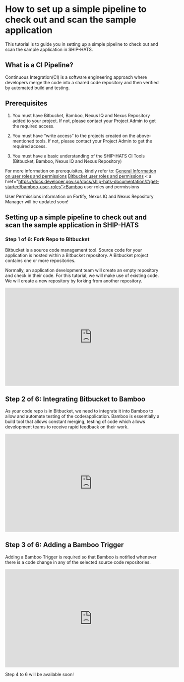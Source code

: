 # How to set up a simple pipeline to check out and scan the sample application
This tutorial is to guide you in setting up a simple pipeline to check out and scan the sample application in SHIP-HATS.

## What is a CI Pipeline?
Continuous Integration(CI) is a software engineering approach where developers merge the code into a shared code repository and then verified by automated build and testing.

## Prerequisites
1. You must have Bitbucket, Bamboo, Nexus IQ and Nexus Repository added to your project.  If not, please contact your Project Admin to get the required access.

2. You must have “write access” to the projects created on the above-mentioned tools. If not, please contact your Project Admin to get the required access.

3. You must have a basic understanding of the SHIP-HATS CI Tools (Bitbucket, Bamboo, Nexus IQ and Nexus Repository)

For more information on prerequisites, kindly refer to:
<a href="https://docs.developer.gov.sg/docs/ship-hats-documentation/#/user-roles-permissions">General Information on user roles and permissions</a>
<a href="https://docs.developer.gov.sg/docs/ship-hats-documentation/#/get-started/bitbucket-user-role">Bitbucket user roles and permissions</a>
< a href="https://docs.developer.gov.sg/docs/ship-hats-documentation/#/get-started/bamboo-user-roles">Bamboo user roles and permissions</a>

User Permissions information on Fortify, Nexus IQ and Nexus Repository Manager will be updated soon!

## Setting up a simple pipeline to check out and scan the sample application in SHIP-HATS

### Step 1 of 6: Fork Repo to Bitbucket
Bitbucket is a source code management tool. Source code for your application is hosted within a Bitbucket repository. A Bitbucket project contains one or more repositories.  

Normally, an application development team will create an empty repository and check in their code. For this tutorial, we will make use of existing code. We will create a new repository by forking from another repository. 

<iframe width="560" height="315" src="https://www.youtube.com/embed/y0znQiheC4Q" title="YouTube video player" frameborder="0" allow="accelerometer; autoplay; clipboard-write; encrypted-media; gyroscope; picture-in-picture" allowfullscreen></iframe>


## Step 2 of 6: Integrating Bitbucket to Bamboo
As your code repo is in Bitbucket, we need to integrate it into Bamboo to allow and automate testing of the code/application. Bamboo is essentially a build tool that allows constant merging, testing of code  which allows  development teams to receive rapid feedback on their work.

<iframe width="560" height="315" src="https://www.youtube.com/embed/8ky79S2YfRg" title="YouTube video player" frameborder="0" allow="accelerometer; autoplay; clipboard-write; encrypted-media; gyroscope; picture-in-picture" allowfullscreen></iframe>

## Step 3 of 6: Adding a Bamboo Trigger
Adding a Bamboo Trigger is required so that Bamboo is notified whenever there is a code change in any of the selected source code repositories. 

<iframe width="560" height="315" src="https://www.youtube.com/embed/LyBSH4T4Lc4" title="YouTube video player" frameborder="0" allow="accelerometer; autoplay; clipboard-write; encrypted-media; gyroscope; picture-in-picture" allowfullscreen></iframe>

Step 4 to 6 will be available soon!
